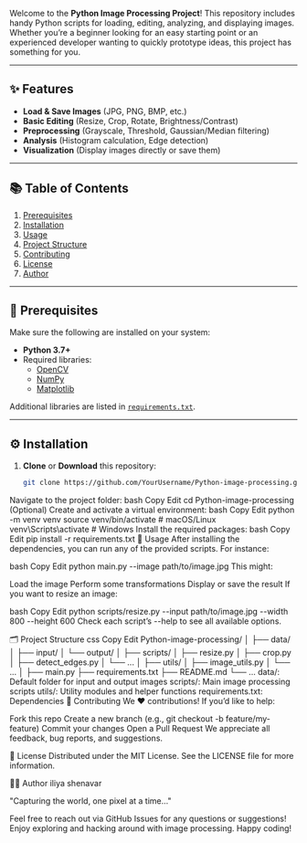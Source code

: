 Welcome to the **Python Image Processing Project**! This repository includes handy Python scripts for loading, editing, analyzing, and displaying images. Whether you’re a beginner looking for an easy starting point or an experienced developer wanting to quickly prototype ideas, this project has something for you.

---

## ✨ Features
- **Load & Save Images** (JPG, PNG, BMP, etc.)
- **Basic Editing** (Resize, Crop, Rotate, Brightness/Contrast)
- **Preprocessing** (Grayscale, Threshold, Gaussian/Median filtering)
- **Analysis** (Histogram calculation, Edge detection)
- **Visualization** (Display images directly or save them)

---

## 📚 Table of Contents
1. [Prerequisites](#-prerequisites)
2. [Installation](#-installation)
3. [Usage](#-usage)
4. [Project Structure](#-project-structure)
5. [Contributing](#-contributing)
6. [License](#-license)
7. [Author](#-author)

---

## 🔧 Prerequisites
Make sure the following are installed on your system:
- **Python 3.7+**
- Required libraries:
  - [OpenCV](https://opencv.org/)
  - [NumPy](https://numpy.org/)
  - [Matplotlib](https://matplotlib.org/)

Additional libraries are listed in [`requirements.txt`](./requirements.txt).

---

## ⚙️ Installation
1. **Clone** or **Download** this repository:
   ```bash
   git clone https://github.com/YourUsername/Python-image-processing.git
Navigate to the project folder:
bash
Copy
Edit
cd Python-image-processing
(Optional) Create and activate a virtual environment:
bash
Copy
Edit
python -m venv venv
source venv/bin/activate      # macOS/Linux
venv\Scripts\activate         # Windows
Install the required packages:
bash
Copy
Edit
pip install -r requirements.txt
🚀 Usage
After installing the dependencies, you can run any of the provided scripts. For instance:

bash
Copy
Edit
python main.py --image path/to/image.jpg
This might:

Load the image
Perform some transformations
Display or save the result
If you want to resize an image:

bash
Copy
Edit
python scripts/resize.py --input path/to/image.jpg --width 800 --height 600
Check each script’s --help to see all available options.

🗂 Project Structure
css
Copy
Edit
Python-image-processing/
│
├── data/
│   ├── input/
│   └── output/
│
├── scripts/
│   ├── resize.py
│   ├── crop.py
│   ├── detect_edges.py
│   └── ...
│
├── utils/
│   ├── image_utils.py
│   └── ...
│
├── main.py
├── requirements.txt
├── README.md
└── ...
data/: Default folder for input and output images
scripts/: Main image processing scripts
utils/: Utility modules and helper functions
requirements.txt: Dependencies
🤝 Contributing
We ❤️ contributions! If you’d like to help:

Fork this repo
Create a new branch (e.g., git checkout -b feature/my-feature)
Commit your changes
Open a Pull Request
We appreciate all feedback, bug reports, and suggestions.

📝 License
Distributed under the MIT License. See the LICENSE file for more information.

👩‍💻 Author
iliya shenavar

"Capturing the world, one pixel at a time..."

Feel free to reach out via GitHub Issues for any questions or suggestions! Enjoy exploring and hacking around with image processing.
Happy coding!
